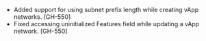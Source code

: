 * Added support for using subnet prefix length while creating vApp networks. [GH-550]
* Fixed accessing uninitialized Features field while updating a vApp network. [GH-550]